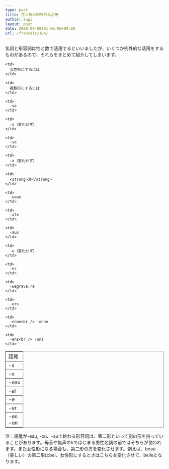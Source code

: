 ```yaml
---
type: post
title: 性と数の例外的な活用
author: sugi
layout: post
date: 2000-09-08T01:00:00+09:00
url: /francais/184/
---
```

名詞と形容詞は性と数で活用するといいましたが、いくつか例外的な活用をするものがあるので、それらをまとめて紹介してしまいます。

<table frame="box" rules="all">
  <tr>
    <td>
      語尾
    </td>
    
    <td>
      女性形にするには
    </td>
    
    <td>
      複数形にするには
    </td>
  </tr>
  
  <tr>
    <td>
      -s
    </td>
    
    <td>
      -se
    </td>
    
    <td>
      -s（変化せず）
    </td>
  </tr>
  
  <tr>
    <td>
      -x
    </td>
    
    <td>
      -se
    </td>
    
    <td>
      -x（変化せず）
    </td>
  </tr>
  
  <tr>
    <td>
      -eau
    </td>
    
    <td>
      <strong>注</strong>
    </td>
    
    <td>
      -eaux
    </td>
  </tr>
  
  <tr>
    <td>
      -al
    </td>
    
    <td>
      -ale
    </td>
    
    <td>
      -aux
    </td>
  </tr>
  
  <tr>
    <td>
      -e
    </td>
    
    <td>
      -e（変化せず）
    </td>
    
    <td>
      -es
    </td>
  </tr>
  
  <tr>
    <td>
      -er
    </td>
    
    <td>
      -&egrave;re
    </td>
    
    <td>
      -ers
    </td>
  </tr>
  
  <tr>
    <td>
      -en<br /> -on
    </td>
    
    <td>
      -enne<br /> -onne
    </td>
    
    <td>
      -ens<br /> -ons
    </td>
  </tr>
</table>

注：語尾が-eau, -ou、-auで終わる形容詞は、第二形といって別の形を持っていることがあります。母音や無声のhではじまる男性名詞の前ではそちらが使われます。また女性形になる場合も、第二形の方を変化させます。例えば、beau（美しい）の第二形はbel、女性形にするときはこちらを変化させて、belleとなります。
